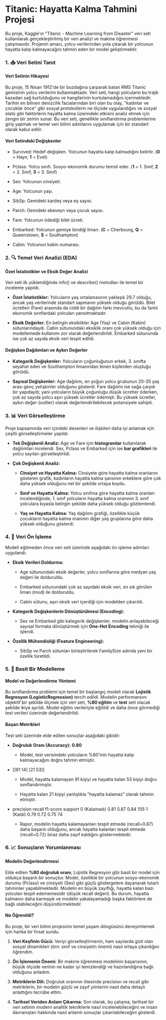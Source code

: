 Titanic: Hayatta Kalma Tahmini Projesi
======================================

Bu proje, Kaggle'ın "Titanic - Machine Learning from Disaster" veri seti kullanılarak gerçekleştirilmiş bir veri analizi ve makine öğrenmesi çalışmasıdır. Projenin amacı, yolcu verilerinden yola çıkarak bir yolcunun hayatta kalıp kalmayacağını tahmin eden bir model geliştirmektir.

### 1\. 📥 Veri Setini Tanıt

#### Veri Setinin Hikayesi

Bu proje, 15 Nisan 1912'de bir buzdağına çarparak batan RMS Titanic gemisinin yolcu verilerini kullanmaktadır. Veri seti, hangi yolcuların bu trajik kazadan sağ kurtulduğunu ve hangilerinin kurtulamadığını içermektedir. Tarihin en bilinen denizcilik facialarından biri olan bu olay, "kadınlar ve çocuklar önce" gibi sosyal protokollerin ne ölçüde uygulandığını ve sosyal statü gibi faktörlerin hayatta kalma üzerindeki etkisini analiz etmek için zengin bir zemin sunar. Bu veri seti, genellikle sınıflandırma problemlerine giriş yapmak ve temel veri bilimi adımlarını uygulamak için bir standart olarak kabul edilir.

#### Veri Setindeki Değişkenler

*   Survived: Hedef değişken. Yolcunun hayatta kalıp kalmadığını belirtir. (**0** = Hayır, **1** = Evet)
    
*   Pclass: Yolcu sınıfı. Sosyo-ekonomik durumu temsil eder. (**1** = 1. Sınıf, **2** = 2. Sınıf, **3** = 3. Sınıf)
    
*   Sex: Yolcunun cinsiyeti.
    
*   Age: Yolcunun yaşı.
    
*   SibSp: Gemideki kardeş veya eş sayısı.
    
*   Parch: Gemideki ebeveyn veya çocuk sayısı.
    
*   Fare: Yolcunun ödediği bilet ücreti.
    
*   Embarked: Yolcunun gemiye bindiği liman. (**C** = Cherbourg, **Q** = Queenstown, **S** = Southampton)
    
*   Cabin: Yolcunun kabin numarası.
    

### 2\. 🔍 Temel Veri Analizi (EDA)

#### Özet İstatistikler ve Eksik Değer Analizi

Veri seti ilk yüklendiğinde info() ve describe() metodları ile temel bir inceleme yapıldı.

*   **Özet İstatistikler:** Yolcuların yaş ortalamasının yaklaşık 29.7 olduğu, ancak yaş verilerinde standart sapmanın yüksek olduğu görüldü. Bilet ücretleri (Fare) arasında da ciddi bir dağılım farkı mevcuttu, bu da farklı ekonomik sınıflardaki yolcuları yansıtmaktadır.
    
*   **Eksik Değerler:** En belirgin eksiklikler Age (Yaş) ve Cabin (Kabin) sütunlarındaydı. Cabin sütunundaki eksiklik oranı çok yüksek olduğu için modellemede kullanımı zor olarak değerlendirildi. Embarked sütununda ise çok az sayıda eksik veri tespit edildi.
    

#### Değişken Dağılımları ve Aykırı Değerler

*   **Kategorik Değişkenler:** Yolcuların çoğunluğunun erkek, 3. sınıfta seyahat eden ve Southampton limanından binen kişilerden oluştuğu görüldü.
    
*   **Sayısal Değişkenler:** Age dağılımı, en yoğun yolcu grubunun 20-35 yaş arası genç yetişkinler olduğunu gösterdi. Fare dağılımı ise sağa çarpık bir yapıdaydı; yani yolcuların büyük çoğunluğu düşük ücretler öderken, çok az sayıda yolcu aşırı yüksek ücretler ödemişti. Bu yüksek ücretler, aykırı değer (outlier) olarak değerlendirilebilecek potansiyele sahipti.
    

### 3\. 📊 Veri Görselleştirme

Proje kapsamında veri içindeki desenleri ve ilişkileri daha iyi anlamak için çeşitli görselleştirmeler yapıldı:

*   **Tek Değişkenli Analiz:** Age ve Fare için **histogramlar** kullanılarak dağılımları incelendi. Sex, Pclass ve Embarked için ise **bar grafikleri** ile yolcu sayıları görselleştirildi.
    
*   **Çok Değişkenli Analiz:**
    
    *   **Cinsiyet ve Hayatta Kalma:** Cinsiyete göre hayatta kalma oranlarını gösteren grafik, kadınların hayatta kalma şansının erkeklere göre çok daha yüksek olduğunu net bir şekilde ortaya koydu.
        
    *   **Sınıf ve Hayatta Kalma:** Yolcu sınıfına göre hayatta kalma oranları incelendiğinde, 1. sınıf yolcuların hayatta kalma oranının 3. sınıf yolculara kıyasla belirgin şekilde daha yüksek olduğu gözlemlendi.
        
    *   **Yaş ve Hayatta Kalma:** Yaş dağılımı grafiği, özellikle küçük çocukların hayatta kalma oranının diğer yaş gruplarına göre daha yüksek olduğunu gösterdi.
        

### 4\. 🧹 Veri Ön İşleme

Modeli eğitmeden önce veri seti üzerinde aşağıdaki ön işleme adımları uygulandı:

*   **Eksik Verileri Doldurma:**
    
    *   Age sütunundaki eksik değerler, yolcu sınıflarına göre medyan yaş değeri ile dolduruldu.
        
    *   Embarked sütunundaki çok az sayıdaki eksik veri, en sık görülen liman (mod) ile dolduruldu.
        
    *   Cabin sütunu, aşırı eksik veri içerdiği için modelden çıkarıldı.
        
*   **Kategorik Değişkenlerin Dönüştürülmesi (Encoding):**
    
    *   Sex ve Embarked gibi kategorik değişkenler, modelin anlayabileceği sayısal formata dönüştürmek için **One-Hot Encoding** tekniği ile işlendi.
        
*   **Özellik Mühendisliği (Feature Engineering):**
    
    *   SibSp ve Parch sütunları birleştirilerek FamilySize adında yeni bir özellik türetildi.
        

### 5\. 🤖 Basit Bir Modelleme

#### Model ve Değerlendirme Yöntemi

Bu sınıflandırma problemi için temel bir başlangıç modeli olarak **Lojistik Regresyon (LogisticRegression)** tercih edildi. Modelin performansını objektif bir şekilde ölçmek için veri seti, **%80 eğitim** ve **test** seti olacak şekilde ikiye ayrıldı. Model eğitim verileriyle eğitildi ve daha önce görmediği test verileri üzerinde değerlendirildi.

#### Başarı Metrikleri

Test seti üzerinde elde edilen sonuçlar aşağıdaki gibidir:

*   **Doğruluk Oranı (Accuracy):** **0.80**
    
    *   Model, test verisindeki yolcuların %80'inin hayatta kalıp kalmayacağını doğru tahmin etmiştir.
        
*   \[\[91 14\] \[21 53\]\]
    
    *   Model, hayatta kalamayan 91 kişiyi ve hayatta kalan 53 kişiyi doğru sınıflandırmıştır.
        
    *   Hayatta kalan 21 kişiyi yanlışlıkla "hayatta kalamaz" olarak tahmin etmiştir.
        
*   precision recall f1-score support 0 (Kalamadı) 0.81 0.87 0.84 105 1 (Kaldı) 0.79 0.72 0.75 74
    
    *   Rapor, modelin hayatta kalamayanları tespit etmede (recall=0.87) daha başarılı olduğunu, ancak hayatta kalanları tespit etmede (recall=0.72) biraz daha zayıf kaldığını göstermektedir.
        

### 6\. 📈 Sonuçların Yorumlanması

#### Modelin Değerlendirmesi

Elde edilen **%80 doğruluk oranı**, Lojistik Regresyon gibi basit bir model için oldukça başarılı bir sonuçtur. Model, özellikle bir yolcunun sosyo-ekonomik durumu (Pclass) ve cinsiyeti (Sex) gibi güçlü göstergelere dayanarak tutarlı tahminler yapabilmektedir. Modelin en büyük zayıflığı, hayatta kalan bazı yolcuları tespit edememesidir (düşük recall değeri). Bu durum, hayatta kalmanın daha karmaşık ve modelin yakalayamadığı başka faktörlere de bağlı olabileceğini düşündürmektedir.

#### Ne Öğrenildi?

Bu proje, bir veri bilimi projesinin temel yaşam döngüsünü deneyimlemek için harika bir fırsat sundu.

1.  **Veri Keşfinin Gücü:** Veriyi görselleştirmenin, ham sayılarda gizli olan sosyal dinamikleri (örn: sınıf ve cinsiyetin önemi) nasıl ortaya çıkardığını öğrendim.
    
2.  **Ön İşlemenin Önemi:** Bir makine öğrenmesi modelinin başarısının, büyük ölçüde verinin ne kadar iyi temizlendiği ve hazırlandığına bağlı olduğunu anladım.
    
3.  **Metriklerin Dili:** Doğruluk oranının ötesinde precision ve recall gibi metriklerin, bir modelin güçlü ve zayıf yönlerini nasıl daha detaylı anlattığını tecrübe ettim.
    
4.  **Tarihsel Veriden Anlam Çıkarma:** Son olarak, bu çalışma, tarihsel bir veri setinin modern analitik tekniklerle nasıl incelenebileceğini ve insan davranışları hakkında nasıl anlamlı sonuçlar çıkarılabileceğini gösterdi.